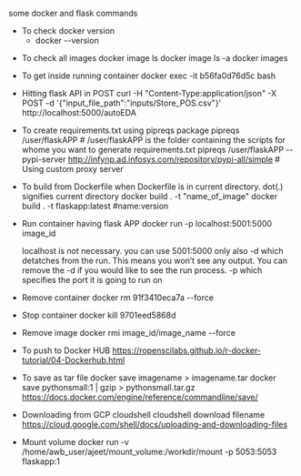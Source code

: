 some docker and flask commands

* To check docker version
	* docker --version

- To check all images
docker image ls 
docker image ls -a
docker images

- To get inside running container
docker exec -it b56fa0d76d5c bash
	
- Hitting flask API in POST
curl -H "Content-Type:application/json" -X POST -d '{"input_file_path":"inputs/Store_POS.csv"}' http://localhost:5000/autoEDA

- To create requirements.txt using pipreqs package
pipreqs /user/flaskAPP          # /user/flaskAPP is the folder containing the scripts for whome you want to generate requirements.txt
pipreqs /user/flaskAPP --pypi-server http://infynp.ad.infosys.com/repository/pypi-all/simple      # Using custom proxy server

- To build from Dockerfile when Dockerfile is in current directory. dot(.) signifies current directory
docker build . -t "name_of_image"
docker build . -t flaskapp:latest     #name:version

- Run container having flask APP
docker run -p localhost:5001:5000 image_id
	
	localhost is not necessary. you can use 5001:5000 only also
	-d which detatches from the run. This means you won’t see any output. 
	   You can remove the -d if you would like to see the run process.
	-p which specifies the port it is going to run on

- Remove container
docker rm 91f3410eca7a --force

- Stop container
docker kill 9701eed5868d

- Remove image
docker rmi image_id/image_name --force

- To push to Docker HUB
https://ropenscilabs.github.io/r-docker-tutorial/04-Dockerhub.html

- To save as tar file
docker save imagename > imagename.tar
docker save pythonsmall:1 | gzip > pythonsmall.tar.gz
https://docs.docker.com/engine/reference/commandline/save/

- Downloading from GCP cloudshell
cloudshell download filename
https://cloud.google.com/shell/docs/uploading-and-downloading-files

- Mount volume
docker run -v /home/awb_user/ajeet/mount_volume:/workdir/mount -p 5053:5053 flaskapp:1

